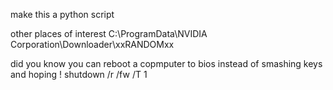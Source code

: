 make this a python script


other places of interest
C:\ProgramData\NVIDIA Corporation\Downloader\xxRANDOMxx

did you know you can reboot a copmputer to bios instead of smashing keys and hoping !
 shutdown /r /fw /T 1 
